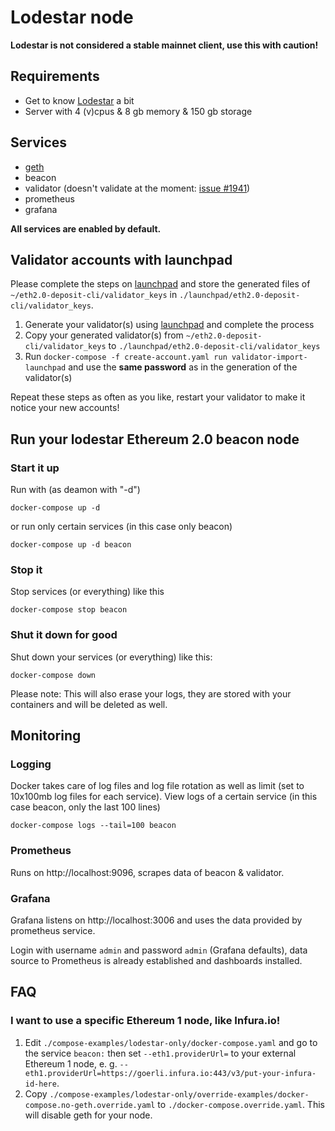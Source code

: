# Lodestar node

**Lodestar is not considered a stable mainnet client, use this with caution!**

## Requirements
* Get to know [Lodestar](https://chainsafe.github.io/lodestar/) a bit
* Server with 4 (v)cpus & 8 gb memory & 150 gb storage

## Services
* [geth](https://github.com/ethereum/go-ethereum)
* beacon
* validator (doesn't validate at the moment: [issue #1941](https://github.com/ChainSafe/lodestar/issues/1941))
* prometheus
* grafana

**All services are enabled by default.**

## Validator accounts with launchpad
Please complete the steps on [launchpad](https://launchpad.ethereum.org/) and store the generated files of `~/eth2.0-deposit-cli/validator_keys` in `./launchpad/eth2.0-deposit-cli/validator_keys`. 

1. Generate your validator(s) using [launchpad](https://launchpad.ethereum.org/) and complete the process
2. Copy your generated validator(s) from `~/eth2.0-deposit-cli/validator_keys` to `./launchpad/eth2.0-deposit-cli/validator_keys`
3. Run `docker-compose -f create-account.yaml run validator-import-launchpad` and use the **same password** as in the generation of the validator(s)

Repeat these steps as often as you like, restart your validator to make it notice your new accounts!

## Run your lodestar Ethereum 2.0 beacon node

### Start it up
Run with (as deamon with "-d")
```
docker-compose up -d
```
or run only certain services (in this case only beacon)
```
docker-compose up -d beacon 
```

### Stop it
Stop services (or everything) like this
```
docker-compose stop beacon
```

### Shut it down for good
Shut down your services (or everything) like this:
```
docker-compose down
```
Please note: This will also erase your logs, they are stored with your containers and will be deleted as well.

## Monitoring
### Logging
Docker takes care of log files and log file rotation as well as limit (set to 10x100mb log files for each service).
View logs of a certain service (in this case beacon, only the last 100 lines)
```
docker-compose logs --tail=100 beacon
```

### Prometheus
Runs on http://localhost:9096, scrapes data of beacon & validator.

### Grafana
Grafana listens on http://localhost:3006 and uses the data provided by prometheus service.

Login with username `admin` and password `admin` (Grafana defaults), data source to Prometheus is already established and dashboards installed.

## FAQ
### I want to use a specific Ethereum 1 node, like Infura.io!
1. Edit `./compose-examples/lodestar-only/docker-compose.yaml` and go to the service `beacon:` then set `--eth1.providerUrl=` to your external Ethereum 1 node, e. g. `--eth1.providerUrl=https://goerli.infura.io:443/v3/put-your-infura-id-here`.
2. Copy `./compose-examples/lodestar-only/override-examples/docker-compose.no-geth.override.yaml` to `./docker-compose.override.yaml`. This will disable geth for your node.
